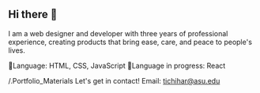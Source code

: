 ## Hi there 👋

I am a web designer and developer with three years of professional experience, creating products that bring ease, care, and peace to people's lives.

💬Language: HTML, CSS, JavaScript
📕Language in progress: React

/.Portfolio_Materials
Let's get in contact!
Email: tichihar@asu.edu
